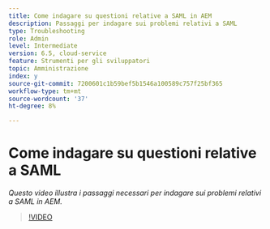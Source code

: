 ```yaml
---
title: Come indagare su questioni relative a SAML in AEM
description: Passaggi per indagare sui problemi relativi a SAML
type: Troubleshooting
role: Admin
level: Intermediate
version: 6.5, cloud-service
feature: Strumenti per gli sviluppatori
topic: Amministrazione
index: y
source-git-commit: 7200601c1b59bef5b1546a100589c757f25bf365
workflow-type: tm+mt
source-wordcount: '37'
ht-degree: 8%

---
```


# Come indagare su questioni relative a SAML

*Questo video illustra i passaggi necessari per indagare sui problemi relativi a SAML in AEM.*

>[!VIDEO](https://video.tv.adobe.com/v/335466?quality=9&learn=on)